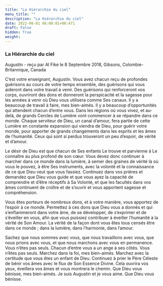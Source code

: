 ```yaml
---
title: "La Hiérarchie du ciel"
menu_title: ""
description: "La Hiérarchie du ciel"
date: 2022-06-01 06:00:01+00:471
draft: False
hidden: True
weight:
---
```

### La Hiérarchie du ciel

Augustin - reçu par Al Fike le 8 Septembre 2018, Gibsons, Colombie-Britannique, Canada

C’est votre enseignant, Augustin. Vous avez chacun reçu de profondes guérisons au cours de votre temps ensemble, des guérisons qui vous aideront dans votre travail à venir. Des guérisons qui renforceront vos corps, ouvriront des dons et donneront la perspicacité et la sagesse pour les années à venir où Dieu vous utilisera comme Ses canaux. Il y a beaucoup de travail à faire, mes bien-aimés. Il y a beaucoup d’opportunités qui attendent chacun d’entre vous. Dans les régions où vous vivez, et au-delà, de grands Cercles de Lumière vont commencer à se répandre dans ce monde. Chaque serviteur de Dieu, un canal d’amour, fera partie de cette Lumière en constante expansion qui viendra de Dieu, pour guérir votre monde, pour apporter de grands changements dans les esprits et les âmes de l’humanité. Ceux qui sont si perdus trouveront un peu d’espoir, de vérité et d’amour.

Le désir de Dieu est que chacun de Ses enfants Le trouve et parvienne à Le connaître au plus profond de son cœur. Vous devez donc continuer à marcher dans ce monde dans la lumière, à semer des graines de vérité là où vous le pouvez, à être Ses instruments, avec la volonté et la connaissance de ce que Dieu veut que vous fassiez. Continuez dans vos prières et demandez que Dieu vous guide et que vous ayez la capacité de comprendre et d’être réceptifs à Sa Volonté, et que les facultés dans vos âmes continuent de croître et de s’ouvrir et vous apportent sagesse et compréhension.

Vous êtes porteurs de nombreux dons, et à votre manière, vous apportez de l’espoir à ce monde. Permettez à ces dons que Dieu vous a donnés et qui s’enflammeront dans votre âme, de se développer, de s’exprimer et de s’éveiller en vous, afin que vous puissiez contribuer à éveiller l’humanité à la vérité de Son Amour. La vérité de la façon dont vous êtes tous censés être dans ce monde ; dans la lumière, dans l’harmonie, dans l’amour.

Sachez que nous sommes avec vous, que nous travaillons avec vous, que nous prions avec vous, et que nous marchons avec vous en permanence. Vous n’êtes pas seuls. Chacun d’entre vous a un ange à ses côtés. Vous n’êtes pas seuls. Marchez dans la foi, mes bien-aimés. Marchez avec la certitude que vous êtes un enfant de Dieu. Continuez à prier le Père Céleste de bénir vos âmes avec le flux de Son Essence Divine. Cela ouvrira vos yeux, éveillera vos âmes et vous montrera le chemin. Que Dieu vous bénisse, mes bien-aimés. Je suis Augustin et je vous aime. Que Dieu vous bénisse.




